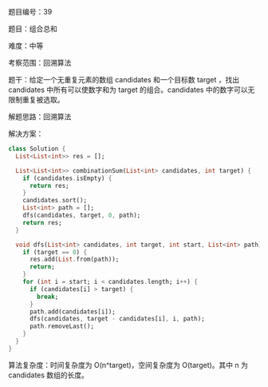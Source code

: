 题目编号：39

题目：组合总和

难度：中等

考察范围：回溯算法

题干：给定一个无重复元素的数组 candidates 和一个目标数 target ，找出 candidates 中所有可以使数字和为 target 的组合。candidates 中的数字可以无限制重复被选取。

解题思路：回溯算法

解决方案：

```dart
class Solution {
  List<List<int>> res = [];

  List<List<int>> combinationSum(List<int> candidates, int target) {
    if (candidates.isEmpty) {
      return res;
    }
    candidates.sort();
    List<int> path = [];
    dfs(candidates, target, 0, path);
    return res;
  }

  void dfs(List<int> candidates, int target, int start, List<int> path) {
    if (target == 0) {
      res.add(List.from(path));
      return;
    }
    for (int i = start; i < candidates.length; i++) {
      if (candidates[i] > target) {
        break;
      }
      path.add(candidates[i]);
      dfs(candidates, target - candidates[i], i, path);
      path.removeLast();
    }
  }
}
```

算法复杂度：时间复杂度为 O(n^target)，空间复杂度为 O(target)。其中 n 为 candidates 数组的长度。